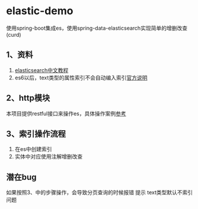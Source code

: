 # elastic-demo
使用spring-boot集成es，使用spring-data-elasticsearch实现简单的增删改查(curd)

## 1、资料
1. [elasticsearch中文教程](https://es.xiaoleilu.com/010_Intro/05_What_is_it.html "中文教程")   
2. es6以后，text类型的属性索引不会自动编入索引[官方说明](https://www.elastic.co/guide/en/elasticsearch/reference/6.2/fielddata.html)  

## 2、http模块
本项目提供restful接口来操作es，具体操作案例[参考](src/test/EsDemoApplication.http)

##  3、索引操作流程
1. 在es中创建索引
2. 实体中对应使用注解增删改查

## 潜在bug
如果按照3、中的步骤操作，会导致分页查询的时候报错 提示 text类型默认不索引问题